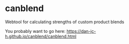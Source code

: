 # canblend
Webtool for calculating strengths of custom product blends

You probably want to go here: https://dan-jc-h.github.io/canblend/canblend.html

